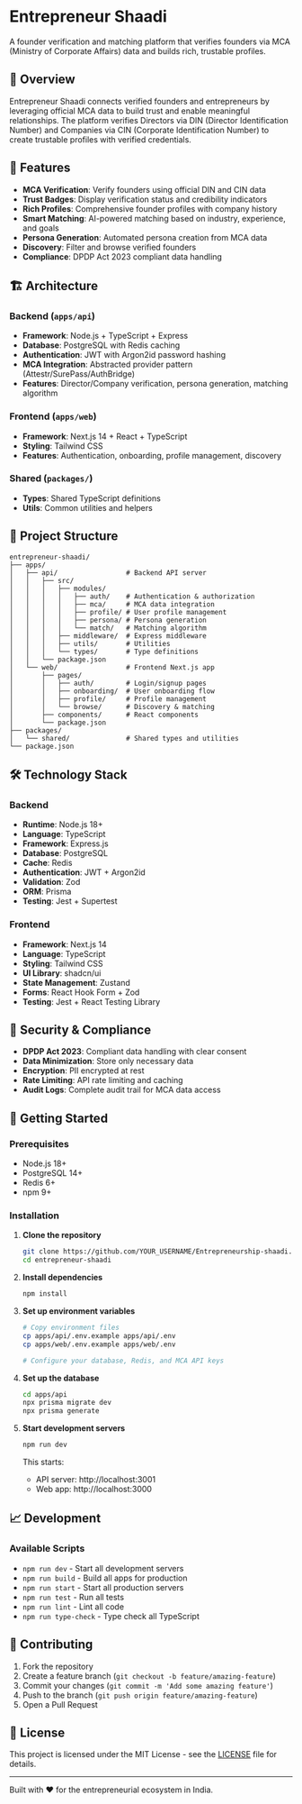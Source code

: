 # Entrepreneur Shaadi

A founder verification and matching platform that verifies founders via MCA (Ministry of Corporate Affairs) data and builds rich, trustable profiles.

## 🎯 Overview

Entrepreneur Shaadi connects verified founders and entrepreneurs by leveraging official MCA data to build trust and enable meaningful relationships. The platform verifies Directors via DIN (Director Identification Number) and Companies via CIN (Corporate Identification Number) to create trustable profiles with verified credentials.

## 🚀 Features

- **MCA Verification**: Verify founders using official DIN and CIN data
- **Trust Badges**: Display verification status and credibility indicators
- **Rich Profiles**: Comprehensive founder profiles with company history
- **Smart Matching**: AI-powered matching based on industry, experience, and goals
- **Persona Generation**: Automated persona creation from MCA data
- **Discovery**: Filter and browse verified founders
- **Compliance**: DPDP Act 2023 compliant data handling

## 🏗️ Architecture

### Backend (`apps/api`)
- **Framework**: Node.js + TypeScript + Express
- **Database**: PostgreSQL with Redis caching
- **Authentication**: JWT with Argon2id password hashing
- **MCA Integration**: Abstracted provider pattern (Attestr/SurePass/AuthBridge)
- **Features**: Director/Company verification, persona generation, matching algorithm

### Frontend (`apps/web`)
- **Framework**: Next.js 14 + React + TypeScript
- **Styling**: Tailwind CSS
- **Features**: Authentication, onboarding, profile management, discovery

### Shared (`packages/`)
- **Types**: Shared TypeScript definitions
- **Utils**: Common utilities and helpers

## 📁 Project Structure

```
entrepreneur-shaadi/
├── apps/
│   ├── api/                 # Backend API server
│   │   ├── src/
│   │   │   ├── modules/
│   │   │   │   ├── auth/    # Authentication & authorization
│   │   │   │   ├── mca/     # MCA data integration
│   │   │   │   ├── profile/ # User profile management
│   │   │   │   ├── persona/ # Persona generation
│   │   │   │   └── match/   # Matching algorithm
│   │   │   ├── middleware/  # Express middleware
│   │   │   ├── utils/       # Utilities
│   │   │   └── types/       # Type definitions
│   │   └── package.json
│   └── web/                 # Frontend Next.js app
│       ├── pages/
│       │   ├── auth/        # Login/signup pages
│       │   ├── onboarding/  # User onboarding flow
│       │   ├── profile/     # Profile management
│       │   └── browse/      # Discovery & matching
│       ├── components/      # React components
│       └── package.json
├── packages/
│   └── shared/              # Shared types and utilities
└── package.json
```

## 🛠️ Technology Stack

### Backend
- **Runtime**: Node.js 18+
- **Language**: TypeScript
- **Framework**: Express.js
- **Database**: PostgreSQL
- **Cache**: Redis
- **Authentication**: JWT + Argon2id
- **Validation**: Zod
- **ORM**: Prisma
- **Testing**: Jest + Supertest

### Frontend
- **Framework**: Next.js 14
- **Language**: TypeScript
- **Styling**: Tailwind CSS
- **UI Library**: shadcn/ui
- **State Management**: Zustand
- **Forms**: React Hook Form + Zod
- **Testing**: Jest + React Testing Library

## 🔐 Security & Compliance

- **DPDP Act 2023**: Compliant data handling with clear consent
- **Data Minimization**: Store only necessary data
- **Encryption**: PII encrypted at rest
- **Rate Limiting**: API rate limiting and caching
- **Audit Logs**: Complete audit trail for MCA data access

## 🚀 Getting Started

### Prerequisites
- Node.js 18+
- PostgreSQL 14+
- Redis 6+
- npm 9+

### Installation

1. **Clone the repository**
   ```bash
   git clone https://github.com/YOUR_USERNAME/Entrepreneurship-shaadi.git
   cd entrepreneur-shaadi
   ```

2. **Install dependencies**
   ```bash
   npm install
   ```

3. **Set up environment variables**
   ```bash
   # Copy environment files
   cp apps/api/.env.example apps/api/.env
   cp apps/web/.env.example apps/web/.env
   
   # Configure your database, Redis, and MCA API keys
   ```

4. **Set up the database**
   ```bash
   cd apps/api
   npx prisma migrate dev
   npx prisma generate
   ```

5. **Start development servers**
   ```bash
   npm run dev
   ```

   This starts:
   - API server: http://localhost:3001
   - Web app: http://localhost:3000

## 📈 Development

### Available Scripts

- `npm run dev` - Start all development servers
- `npm run build` - Build all apps for production
- `npm run start` - Start all production servers
- `npm run test` - Run all tests
- `npm run lint` - Lint all code
- `npm run type-check` - Type check all TypeScript

## 📝 Contributing

1. Fork the repository
2. Create a feature branch (`git checkout -b feature/amazing-feature`)
3. Commit your changes (`git commit -m 'Add some amazing feature'`)
4. Push to the branch (`git push origin feature/amazing-feature`)
5. Open a Pull Request

## 📄 License

This project is licensed under the MIT License - see the [LICENSE](LICENSE) file for details.

---

Built with ❤️ for the entrepreneurial ecosystem in India.

